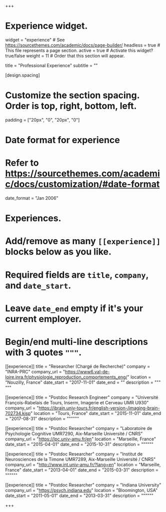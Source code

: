 +++
# Experience widget.
widget = "experience"  # See https://sourcethemes.com/academic/docs/page-builder/
headless = true  # This file represents a page section.
active = true  # Activate this widget? true/false
weight = 11  # Order that this section will appear.

title = "Professional Experience"
subtitle = ""

[design.spacing]
  # Customize the section spacing. Order is top, right, bottom, left.
  padding = ["20px", "0", "20px", "0"]

# Date format for experience
#   Refer to https://sourcethemes.com/academic/docs/customization/#date-format
date_format = "Jan 2006"

# Experiences.
#   Add/remove as many `[[experience]]` blocks below as you like.
#   Required fields are `title`, `company`, and `date_start`.
#   Leave `date_end` empty if it's your current employer.
#   Begin/end multi-line descriptions with 3 quotes `"""`.
[[experience]]
  title = "Researcher (Chargé de Recherche)"
  company = "INRA-PRC"
  company_url = "https://www6.val-de-loire.inra.fr/physiologie_reproduction_comportements_eng/"
  location = "Nouzilly, France"
  date_start = "2017-11-01"
  date_end = ""
  description = """ """

[[experience]]
  title = "Postdoc Research Engineer"
  company = "Université François-Rabelais de Tours, Inserm, Imagerie et Cerveau UMR U930"
  company_url = "https://ibrain.univ-tours.fr/english-version-/imaging-brain-702734.kjsp"
  location = "Tours, France"
  date_start = "2015-11-01"
  date_end = "2017-08-31"
  description = """"""

[[experience]]
  title = "Postdoc Researcher"
  company = "Laboratoire de Psychologie Cognitive UMR7290, Aix-Marseille Université / CNRS"
  company_url = "https://lpc.univ-amu.fr/en"
  location = "Marseille, France"
  date_start = "2015-04-01"
  date_end = "2015-10-31"
  description = """"""

[[experience]]
  title = "Postdoc Researcher"
  company = "Institut de Neurosciences de la Timone UMR7289, Aix-Marseille Université / CNRS"
  company_url = "http://www.int.univ-amu.fr/?lang=en"
  location = "Marseille, France"
  date_start = "2013-04-01"
  date_end = "2015-03-31"
  description = """"""

[[experience]]
  title = "Postdoc Researcher"
  company = "Indiana University"
  company_url = "https://psych.indiana.edu"
  location = "Bloomington, USA"
  date_start = "2011-05-01"
  date_end = "2013-03-31"
  description = """"""

+++
